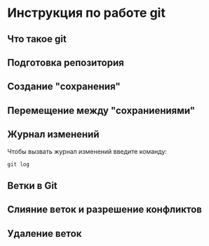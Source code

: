# Инструкция по работе git

## Что такое git

## Подготовка репозитория

## Создание "сохранения"

## Перемещение между "сохраниениями"

## Журнал изменений

Чтобы вызвать журнал изменений введите команду:

```
git log
```

## Ветки в Git

## Слияние веток и разрешение конфликтов

## Удаление веток